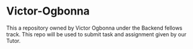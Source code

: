 # Victor-Ogbonna
This a repository owned by Victor Ogbonna under the Backend fellows track. This repo will be used to submit task and assignment given by our Tutor.
